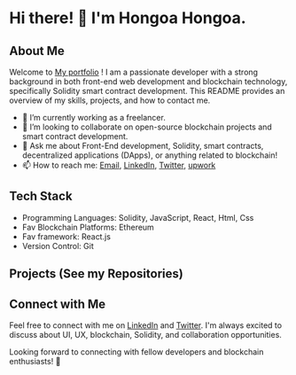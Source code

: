 # Hi there! 👋 I'm Hongoa Hongoa.

## About Me
Welcome to [My portfolio](https://hongoa-portfolio.vercel.app/) ! I am a passionate developer with a strong background in both front-end web development and blockchain technology, specifically Solidity smart contract development. This README provides an overview of my skills, projects, and how to contact me.

- 🔭 I’m currently working as a freelancer.
- 👯 I’m looking to collaborate on open-source blockchain projects and smart contract development.
- 💬 Ask me about Front-End development, Solidity, smart contracts, decentralized applications (DApps), or anything related to blockchain!
- 📫 How to reach me: [Email](mailto:josephhongoa2020@gmail.com), [LinkedIn](https://www.linkedin.com/in/hongoa-hongoa-355538284/), [Twitter](https://twitter.com/HongoaHongoa), [upwork](https://www.upwork.com/ab/profiles/search/details/~01745272ac1d562539/profile?q=hongoa&_modalInfo=%5B%7B%22navType%22%3A%22slider%22,%22title%22%3A%22Profile%22,%22modalId%22%3A%221693301297302%22%7D%5D&_navType=slider&pageTitle=Profile)

## Tech Stack
- Programming Languages: Solidity, JavaScript, React, Html, Css
- Fav Blockchain Platforms: Ethereum
- Fav framework: React.js
- Version Control: Git

## Projects (See my Repositories)

## Connect with Me
Feel free to connect with me on [LinkedIn](https://www.linkedin.com/in/hongoa-hongoa-355538284/) and [Twitter](https://twitter.com/HongoaHongoa).
I'm always excited to discuss about UI, UX, blockchain, Solidity, and collaboration opportunities.

Looking forward to connecting with fellow developers and blockchain enthusiasts! 🚀
